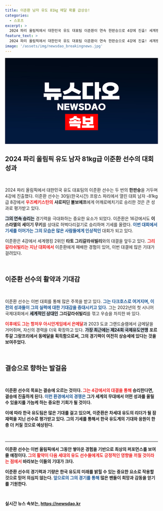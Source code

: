 ```yaml
---
title: 이준환 남자 유도 81㎏ 메달 확률 급상승!
categories:
  - 스포츠
excerpt: >
  2024 파리 올림픽에서 대한민국 유도 대표팀 이준환이 연속 한판승으로 4강에 진출! 세계랭킹 2위와의 결승행 대결을 앞두고 그의 기세에 전 세계가 주목하고 있다.
feature_text: >
  2024 파리 올림픽에서 대한민국 유도 대표팀 이준환이 연속 한판승으로 4강에 진출! 세계랭킹 2위와의 결승행 대결을 앞두고 그의 기세에 전 세계가 주목하고 있다.
image: '/assets/img/newsdao_breakingnews.jpg'
---
```


<p><img src="/assets/img/newsdao_breakingnews.jpg" alt="implanttips 속보" /></p>

<h2 data-ke-size="size26">2024 파리 올림픽 유도 남자 81kg급 이준환 선수의 대회 성과</h2>

<p data-ke-size="size16">&nbsp;</p>

<p>2024 파리 올림픽에서 대한민국 유도 대표팀의 이준환 선수는 두 번의 <b>한판승</b>을 거두며 4강에 진출했다. 이준환 선수는 30일(한국시간) 프랑스 파리에서 열린 대회 남자 -81kg급 8강에서 <b><span style="color: #ee2323;">우즈베키스탄의</span></b> <b>샤로피딘 볼보예프</b>에게 어깨로메치기로 승리한 것은 큰 성과로 평가받고 있다. </p>

<p><b><span style="background-color: #21538527;">그의 연속 승리는</span></b> 경기력을 극대화하는 중요한 요소가 되었다. 이준환은 16강에서도 <b>이스라엘의</b> <b>세이기 무키</b>를 상대로 허벅다리걸기로 승리하며 기세를 올렸다. <b><span style="color: #1a5490;">이번 대회에서 기세를 이어가는 그의 모습은 많은 사람들에게 인상적인</span></b> 대회가 되고 있다. </p>

<p>이준환은 4강에서 세계랭킹 2위인 <b>타토 그리갈라쉬빌리</b>와의 대결을 앞두고 있다. <b><span style="color: #ee2323;">그리갈라쉬빌리는 지난 대회에서</span></b> 이준환에게 패배한 경험이 있어, 이번 대결에 많은 기대가 걸려있다. </p>

<p data-ke-size="size16">&nbsp;</p>

<h2 data-ke-size="size26">이준환 선수의 활약과 기대감</h2>

<p data-ke-size="size16">&nbsp;</p>

<p>이준환 선수는 이번 대회를 통해 많은 주목을 받고 있다. <b><span style="color: #1a5490;">그는 다크호스로 여겨지며, 이전의 성과들이 그의 실력에 대한 기대감을 증대시키고 있다.</span></b> 그는 2022년의 첫 시니어 국제대회에서 <b><span style="background-color: #21538527;">세계적인 상대인</span></b> <b>그리갈라쉬빌리</b>를 꺾고 우승을 차지한 바 있다. </p>

<p><b><span style="color: #ee2323;">이후에도 그는 항저우 아시안게임에서 은메달</span></b>과 2023 도쿄 그랜드슬램에서 금메달을 거머쥐며, 자신의 경력을 더욱 확장하고 있다. <b><span style="background-color: #21538527;">가장 최근에는 제24회 국제유도연맹</span></b> <b>포르투갈 그랑프리에서 동메달을 획득함으로써, 그의 경기력이 여전히 상승세에 있다는 것을 보여주었다.</p>

<p data-ke-size="size16">&nbsp;</p>

<h2 data-ke-size="size26">결승으로 향하는 발걸음</h2>

<p data-ke-size="size16">&nbsp;</p>

<p>이준환 선수의 목표는 결승에 오르는 것이다. <b><span style="color: #ee2323;">그는 4강에서의 대결을 통해</span></b> 승리한다면, 결승에 진출하게 된다. <b><span style="color: #1a5490;">이런 환경에서의 경쟁은</span></b> 그가 세계의 무대에서 어떤 성과를 올릴 수 있을지를 가늠케 하는 중요한 기회가 될 것이다. </p>

<p>이에 따라 <b>한국 유도팀</b>은 많은 기대를 걸고 있으며, 이준환은 차세대 유도의 리더가 될 잠재력을 지닌 선수로 평가받고 있다. 그의 기세를 통해서 한국 유도계의 기대와 응원이 한층 더 커질 것으로 예상된다.</p>

<p data-ke-size="size16">&nbsp;</p>

<hr />

<p data-ke-size="size16">이준환 선수는 이번 올림픽에서 그동안 쌓아온 경험을 기반으로 최상의 퍼포먼스를 보여줄 예정이다. <b><span style="color: #ee2323;">그의 활약이 다음 세대의 유도 선수들에게도 긍정적인 영향을 끼칠 것이라는 점에서</span></b> 바라보는 이들의 기대가 크다. 

이준환 선수의 경기력과 기량은 한국 유도의 미래를 밝힐 수 있는 중요한 요소로 작용할 것으로 믿어 의심치 않는다. <b><span style="color: #1a5490;">앞으로의 그의 경기를 통해</span></b> 많은 팬들이 희망과 감동을 얻기를 기원한다.</p>

<p data-ke-size="size16">&nbsp;</p>
실시간 뉴스 속보는, <a href="https://newsdao.kr" rel="dofollow">https://newsdao.kr</a>



